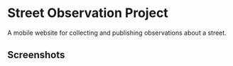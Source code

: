 # Street Observation Project

A mobile website for collecting and publishing observations about a street. 

## Screenshots

